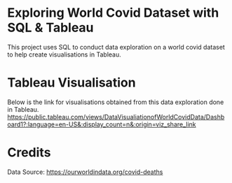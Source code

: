 # Exploring World Covid Dataset with SQL & Tableau
This project uses SQL to conduct data exploration on a world covid dataset to help create visualisations in Tableau.

# Tableau Visualisation
Below is the  link for visualisations obtained from this data exploration done in Tableau.
https://public.tableau.com/views/DataVisualiationofWorldCovidData/Dashboard1?:language=en-US&:display_count=n&:origin=viz_share_link

# Credits 
Data Source: https://ourworldindata.org/covid-deaths
